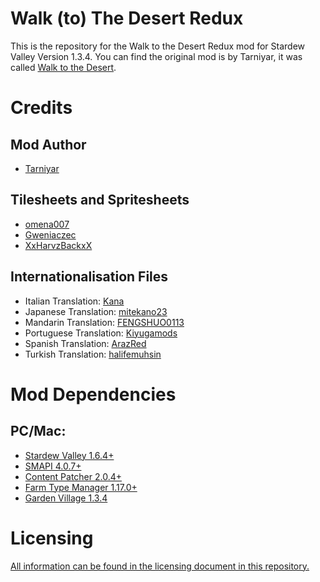 # Walk (to) The Desert Redux
This is the repository for the Walk to the Desert Redux mod for Stardew Valley Version 1.3.4. You can find the original mod is by Tarniyar, it was called [Walk to the Desert](https://www.nexusmods.com/stardewvalley/mods/6234).

# Credits
## Mod Author
* [Tarniyar](https://next.nexusmods.com/profile/Tarniyar)
## Tilesheets and Spritesheets
* [omena007](https://next.nexusmods.com/profile/omena007)
* [Gweniaczec](https://next.nexusmods.com/profile/Gweniaczek)
* [XxHarvzBackxX](https://next.nexusmods.com/profile/XxHarvzBackxX)
## Internationalisation Files
* Italian Translation: [Kana](https://next.nexusmods.com/profile/7Kana)
* Japanese Translation: [mitekano23](https://next.nexusmods.com/profile/mitekano23)
* Mandarin Translation: [FENGSHUO0113](https://next.nexusmods.com/profile/FENGSHUO0113)
* Portuguese Translation: [Kiyugamods](https://next.nexusmods.com/profile/Kiyugamods)
* Spanish Translation: [ArazRed](https://next.nexusmods.com/profile/ArazRed)
* Turkish Translation: [halifemuhsin](https://next.nexusmods.com/profile/halifemuhsin)

# Mod Dependencies
## PC/Mac:
* [Stardew Valley 1.6.4+](https://store.steampowered.com/app/413150/)
* [SMAPI 4.0.7+](https://www.nexusmods.com/stardewvalley/mods/2400)
* [Content Patcher 2.0.4+](https://www.nexusmods.com/stardewvalley/mods/1915)
* [Farm Type Manager 1.17.0+](https://www.nexusmods.com/stardewvalley/mods/3231)
* [Garden Village 1.3.4](https://github.com/Aeywoo/GardenVillage)

# Licensing
[All information can be found in the licensing document in this repository.](LICENSING)